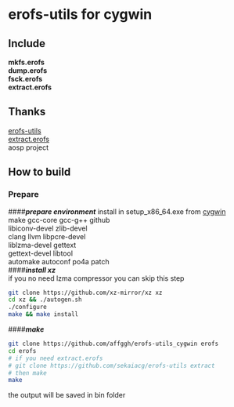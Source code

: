# erofs-utils for cygwin
## Include
**mkfs.erofs**    
**dump.erofs**    
**fsck.erofs**    
**extract.erofs**

## Thanks
[erofs-utils](https://github.com/hsiangkao/erofs-utils)    
[extract.erofs](https://github.com/sekaiacg/erofs-utils)    
aosp project

## How to build
### Prepare
####***prepare environment***
install in setup_x86_64.exe from [cygwin](https://cygwin.org)      
make gcc-core gcc-g++ github    
libiconv-devel zlib-devel    
clang llvm libpcre-devel    
liblzma-devel gettext    
gettext-devel libtool    
automake autoconf po4a patch    
####***install xz***    
if you no need lzma compressor you can skip this step
```sh
git clone https://github.com/xz-mirror/xz xz
cd xz && ./autogen.sh
./configure
make && make install
```
####***make***    
```sh
git clone https://github.com/affggh/erofs-utils_cygwin erofs
cd erofs
# if you need extract.erofs
# git clone https://github.com/sekaiacg/erofs-utils extract
# then make
make
```
the output will be saved in bin folder
